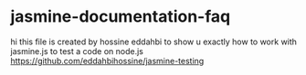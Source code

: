 # jasmine-documentation-faq
hi this file is created by hossine eddahbi to show u exactly how to work with jasmine.js to test a code on node.js 
 https://github.com/eddahbihossine/jasmine-testing
 

